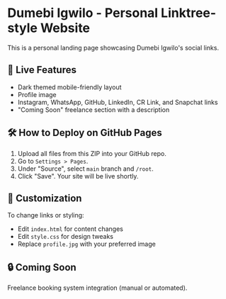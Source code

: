 
# Dumebi Igwilo - Personal Linktree-style Website

This is a personal landing page showcasing Dumebi Igwilo's social links.

## 🔗 Live Features
- Dark themed mobile-friendly layout
- Profile image
- Instagram, WhatsApp, GitHub, LinkedIn, CR Link, and Snapchat links
- "Coming Soon" freelance section with a description

## 🛠 How to Deploy on GitHub Pages

1. Upload all files from this ZIP into your GitHub repo.
2. Go to `Settings > Pages`.
3. Under "Source", select `main` branch and `/root`.
4. Click "Save". Your site will be live shortly.

## 💬 Customization

To change links or styling:
- Edit `index.html` for content changes
- Edit `style.css` for design tweaks
- Replace `profile.jpg` with your preferred image

## 🔒 Coming Soon
Freelance booking system integration (manual or automated).
